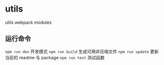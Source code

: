 # utils
utils webpack modules


## 运行命令

`npm run dev` 开发模式
`npm run build` 生成可用非压缩文件
`npm run update` 更新当前的 readme 与 package
`npm run test` 测试函数